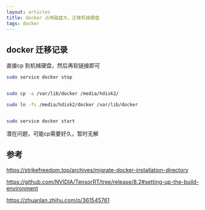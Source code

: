 ```yaml
---
layout: articles
title: docker 占用磁盘大，迁移机械硬盘
tags: docker
---
```



## docker 迁移记录



直接cp 到机械硬盘，然后再软链接即可
```bash
sudo service docker stop


sudo cp -a /var/lib/docker /media/hdisk2/

sudo ln -fs /media/hdisk2/docker /var/lib/docker


sudo service docker start

```

潜在问题，可能cp需要好久，暂时无解
## 参考

https://strikefreedom.top/archives/migrate-docker-installation-directory


https://github.com/NVIDIA/TensorRT/tree/release/8.2#setting-up-the-build-environment


https://zhuanlan.zhihu.com/p/361545761